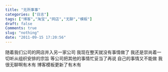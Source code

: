```yaml
---
title: "无所事事"
categories: ["日志"]
tags: ["博客","淘宝","网店","无聊","模板"]
draft: false
Comments: true
slug: "nothing"
date: "2011-09-15 17:20:56"
---
```


随着我们公司的网店并入另一家公司
我现在整天就没有事情做了
我还是崇尚着一切听从组织安排的宗旨
等公司把其他的事情忙妥当了再说
自己的事情又不能做
我很无聊啊有木有
博客模板更新了有木有

